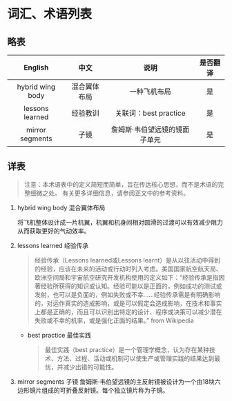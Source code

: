 # 词汇、术语列表
## 略表
|     English      |     中文     |             说明              | 是否翻译 |
| :--------------: | :----------: | :---------------------------: | :------: |
| hybrid wing body | 混合翼体布局 |         一种飞机布局          |    是    |
| lessons learned  |   经验教训   |     关联词：best practice     |    是    |
| mirror segments  |     子镜     | 詹姆斯·韦伯望远镜的镜面子单元 |    是    |


## 详表

> 注意：本术语表中的定义简短而简单，旨在传达核心思想，而不是术语的完整细微之处。 有关更多详细信息，请参阅正文中的参考资料。

1. hybrid wing body 混合翼体布局

   将飞机整体设计成一片机翼，机翼和机身间相对圆滑的过渡可以有效减少阻力从而获取更好的气动效率。

2. lessons learned 经验传承

   > 经验传承（Lessons learned或Lessons learnt）是从以往活动中得到的经验，应该在未来的活动或行动时列入考虑。美国国家航空航天局、欧洲空间局和宇宙航空研究开发机构使用的定义如下：“经验传承是指因著经验所获得的知识或认知。经验可能以是正面的，例如成功的测试或发射，也可以是负面的，例如失败或不幸……经验传承需是有明确影响的，对运作真实的造成影响，或是可以假定会造成影响，在技术和事实上都是正确的，而且可以识别出特定的设计、程序或决策可以减少潜在失败或不幸的机率，或是强化正面的结果。” from Wikipedia

   - best practice 最佳实践
      > 最佳实践（best practice）是一个管理学概念，认为存在某种技术、方法、过程、活动或机制可以使生产或管理实践的结果达到最优，并减少出错的可能性。

3. mirror segments 子镜
   詹姆斯·韦伯望远镜的主反射镜被设计为一个由18块六边形镜片组成的可折叠反射镜。每个独立镜片称为子镜。